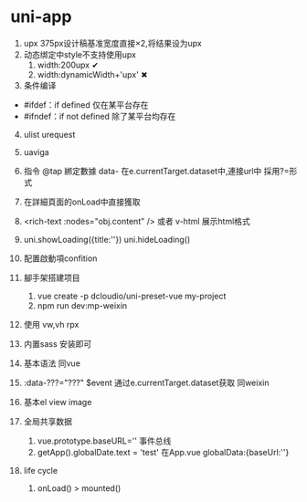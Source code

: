 # uni-app

1. upx  375px设计稿基准宽度直接×2,将结果设为upx
2. 动态绑定中style不支持使用upx
   1. width:200upx ✔
   2. width:dynamicWidth+'upx' ✖
3. 条件编译 

- \#ifdef：if defined 仅在某平台存在
- \#ifndef：if not defined 除了某平台均存在

4. ulist urequest   

5. uaviga 

6. 指令 @tap  綁定數據 data-  在e.currentTarget.dataset中,連接url中  採用?=形式

7. 在詳細頁面的onLoad中直接獲取

8. \<rich-text :nodes="obj.content" /> 或者 v-html 展示html格式

9. uni.showLoading({title:''}) uni.hideLoading()

10. 配置啟動項confition 

11. 腳手架搭建项目 

    1.  vue create -p dcloudio/uni-preset-vue my-project
    2.  npm run dev:mp-weixin

12.  使用 vw,vh rpx

13.  内置sass  安装即可

14. 基本语法  同vue

15. :data-???="???" $event 通过e.currentTarget.dataset获取 同weixin

16. 基本el  view  image

17. 全局共享数据 

    1. vue.prototype.baseURL='' 事件总线
    2. getApp().globalDate.text = 'test'  在App.vue globalData:{baseUrl:''} 

18. life cycle   

    1. onLoad() > mounted()

    

    

    

    

    